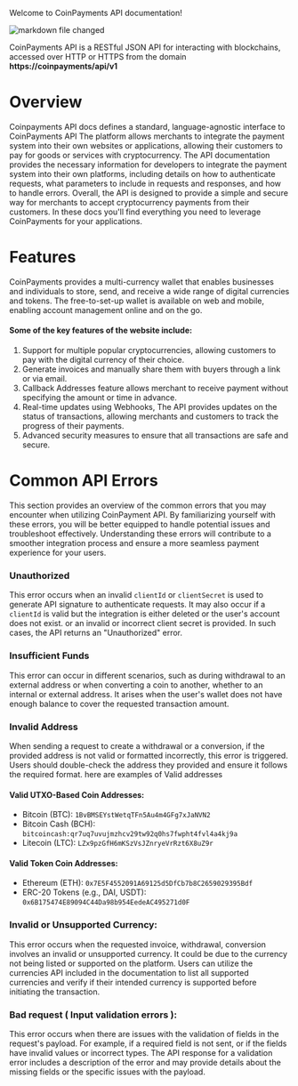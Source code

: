 Welcome to CoinPayments API documentation!

![markdown file changed](./charlie.png)

CoinPayments API is a RESTful JSON API for interacting with blockchains,
accessed over HTTP or HTTPS from the domain **https://coinpayments/api/v1**

# Overview
Coinpayments API docs defines a standard, language-agnostic interface to CoinPayments API
The platform allows merchants to integrate the payment system into their own websites or applications,
allowing their customers to pay for goods or services with cryptocurrency.
The API documentation provides the necessary information for developers to integrate the payment system into their own platforms,
including details on how to authenticate requests, what parameters to include in requests and responses, and how to handle errors.
Overall, the API is designed to provide a simple and secure way for merchants to accept cryptocurrency payments from their customers.
In these docs you'll find everything you need to leverage CoinPayments for your applications.


# Features
CoinPayments provides a multi-currency wallet that enables businesses and individuals to store, send,
and receive a wide range of digital currencies and tokens.
The free-to-set-up wallet is available on web and mobile, enabling account management online and on the go.

#### Some of the key features of the website include:
1. Support for multiple popular cryptocurrencies, allowing customers to pay with the digital currency of their choice.
2. Generate invoices and manually share them with buyers through a link or via email.
3. Callback Addresses feature allows merchant to receive payment without specifying the amount or time in advance.
4. Real-time updates using Webhooks, The API provides updates on the status of transactions, allowing merchants and customers to track the progress of their payments.
5. Advanced security measures to ensure that all transactions are safe and secure.


# Common API Errors
This section provides an overview of the common errors that you may encounter when utilizing CoinPayment API. By familiarizing yourself with these errors, you will be better equipped to handle potential issues and troubleshoot effectively. Understanding these errors will contribute to a smoother integration process and ensure a more seamless payment experience for your users.

### Unauthorized
This error occurs when an invalid `clientId` or `clientSecret` is used to generate API signature to authenticate requests. It may also occur if a `clientId` is valid but the integration is either deleted or the user's account does not exist. or an invalid or incorrect client secret is provided. In such cases, the API returns an "Unauthorized" error.

### Insufficient Funds
This error can occur in different scenarios, such as during withdrawal to an external address or when converting a coin to another, whether to an internal or external address. It arises when the user's wallet does not have enough balance to cover the requested transaction amount.

### Invalid Address
When sending a request to create a withdrawal or a conversion, if the provided address is not valid or formatted incorrectly, this error is triggered. Users should double-check the address they provided and ensure it follows the required format. here are examples of Valid addresses


#### Valid UTXO-Based Coin Addresses:
- Bitcoin (BTC): `1BvBMSEYstWetqTFn5Au4m4GFg7xJaNVN2`
- Bitcoin Cash (BCH): `bitcoincash:qr7uq7uvujmzhcv29tw92q0hs7fwpht4fvl4a4kj9a`
- Litecoin (LTC): `LZx9pzGfH6mKSzVsJZnryeVrRzt6X8uZ9r`

#### Valid Token Coin Addresses:
- Ethereum (ETH): `0x7E5F4552091A69125d5DfCb7b8C2659029395Bdf`
- ERC-20 Tokens (e.g., DAI, USDT): `0x6B175474E89094C44Da98b954EedeAC495271d0F`


### Invalid or Unsupported Currency:
This error occurs when the requested invoice, withdrawal, conversion involves an invalid or unsupported currency. It could be due to the currency not being listed or supported on the platform. Users can utilize the currencies API included in the documentation to list all supported currencies and verify if their intended currency is supported before initiating the transaction.

### Bad request ( Input validation errors ):
This error occurs when there are issues with the validation of fields in the request's payload. For example, if a required field is not sent, or if the fields have invalid values or incorrect types. The API response for a validation error includes a description of the error and may provide details about the missing fields or the specific issues with the payload.


